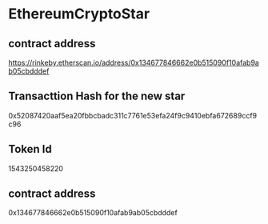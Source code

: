 # EthereumCryptoStar
## contract address
https://rinkeby.etherscan.io/address/0x134677846662e0b515090f10afab9ab05cbdddef
## Transacttion Hash for the new star
0x52087420aaf5ea20fbbcbadc311c7761e53efa24f9c9410ebfa672689ccf9c96 
## Token Id
1543250458220
## contract address
0x134677846662e0b515090f10afab9ab05cbdddef